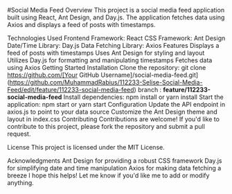 #Social Media Feed
Overview
This project is a social media feed application built using React, Ant Design, and Day.js. The application fetches data using Axios and displays a feed of posts with timestamps.

Technologies Used
Frontend Framework: React
CSS Framework: Ant Design
Date/Time Library: Day.js
Data Fetching Library: Axios
Features
Displays a feed of posts with timestamps
Uses Ant Design for styling and layout
Utilizes Day.js for formatting and manipulating timestamps
Fetches data using Axios
Getting Started
Installation
Clone the repository: git clone https://github.com/[Your GitHub Username]/social-media-feed.git](https://github.com/MuhammadRabius/112233-Selise-Social-Media-Feed/edit/feature/112233-social-media-feed)
branch : **feature/112233-social-media-feed**
Install dependencies: npm install or yarn install
Start the application: npm start or yarn start
Configuration
Update the API endpoint in axios.js to point to your data source
Customize the Ant Design theme and layout in index.css
Contributing
Contributions are welcome! If you'd like to contribute to this project, please fork the repository and submit a pull request.

License
This project is licensed under the MIT License.

Acknowledgments
Ant Design for providing a robust CSS framework
Day.js for simplifying date and time manipulation
Axios for making data fetching a breeze
I hope this helps! Let me know if you'd like me to add or modify anything.
